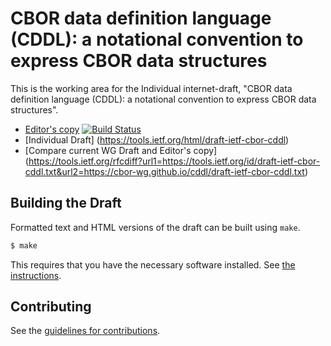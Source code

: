# CBOR data definition language (CDDL): a notational convention to express CBOR data structures

This is the working area for the Individual internet-draft, "CBOR data definition language (CDDL): a notational convention to express CBOR data structures".

* [Editor's copy](https://cbor-wg.github.io/cddl/)  [![Build Status](https://travis-ci.org/cbor-wg/cddl.svg?branch=master)](https://travis-ci.org/cbor-wg/cddl)
* [Individual Draft] (https://tools.ietf.org/html/draft-ietf-cbor-cddl)
* [Compare current WG Draft and Editor's copy] (https://tools.ietf.org/rfcdiff?url1=https://tools.ietf.org/id/draft-ietf-cbor-cddl.txt&url2=https://cbor-wg.github.io/cddl/draft-ietf-cbor-cddl.txt)


## Building the Draft

Formatted text and HTML versions of the draft can be built using `make`.

```sh
$ make
```

This requires that you have the necessary software installed.  See
[the instructions](https://github.com/martinthomson/i-d-template/blob/master/doc/SETUP.md).


## Contributing

See the
[guidelines for contributions](https://github.com/cbor-wg/cddl/blob/master/CONTRIBUTING.md).

